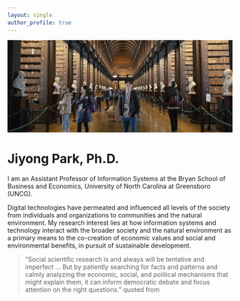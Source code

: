 ```yaml
---
layout: single
author_profile: true
---
```


![](/assets/images/home-photo.jpg)

# Jiyong Park, Ph.D.


I am an Assistant Professor of Information Systems at the Bryan School of Business and Economics, University of North Carolina at Greensboro (UNCG).

Digital technologies have permeated and influenced all levels of the society from individuals and organizations to communities and the natural environment. My research interest lies at how information systems and technology interact with the broader society and the natural environment as a primary means to the co-creation of economic values and social and environmental benefits, in pursuit of sustainable development.

> “Social scientific research is and always will be tentative and imperfect ... But by patiently searching for facts and patterns and calmly analyzing the economic, social, and political mechanisms that might explain them, it can inform democratic debate and focus attention on the right questions.” quoted from <Capital in the Twenty-First Century>
